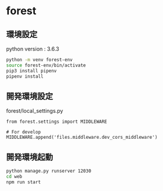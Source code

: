 # forest

## 環境設定
python version : 3.6.3
```bash
python -m venv forest-env
source forest-env/bin/activate
pip3 install pipenv
pipenv install
```

## 開発環境設定
forest/local_settings.py
```$xslt
from forest.settings import MIDDLEWARE

# For develop
MIDDLEWARE.append('files.middleware.dev_cors_middleware')
``````

## 開発環境起動
```bash
python manage.py runserver 12030
cd web
npm run start
```
